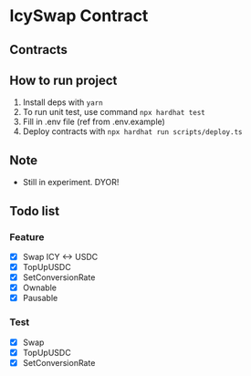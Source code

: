 # IcySwap Contract

## Contracts

## How to run project

1. Install deps with `yarn`
2. To run unit test, use command `npx hardhat test`
3. Fill in .env file (ref from .env.example)
4. Deploy contracts with `npx hardhat run scripts/deploy.ts`

## Note

- Still in experiment. DYOR!

## Todo list

### Feature

- [x] Swap ICY <-> USDC
- [x] TopUpUSDC
- [x] SetConversionRate
- [x] Ownable
- [x] Pausable

### Test

- [x] Swap
- [x] TopUpUSDC
- [x] SetConversionRate

